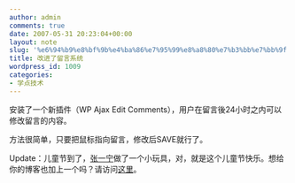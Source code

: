 ```yaml
---
author: admin
comments: true
date: 2007-05-31 20:23:04+00:00
layout: note
slug: '%e6%94%b9%e8%bf%9b%e4%ba%86%e7%95%99%e8%a8%80%e7%b3%bb%e7%bb%9f'
title: 改进了留言系统
wordpress_id: 1009
categories:
- 学点技术
---
```


安装了一个新插件（WP Ajax Edit Comments），用户在留言後24小时之内可以修改留言的内容。

方法很简单，只要把鼠标指向留言，修改后SAVE就行了。

Update：儿童节到了，[张一宁](http://www.yining.org/)做了一个小玩具，对，就是这个儿童节快乐。想给你的博客也加上一个吗？请访问[这里](http://www.yining.org/toys/floating_image.php?image=happy-childrens-day.gif&image_url=&link_url=&link_title=&offset_top=&which_side=left&offset_side=)。

